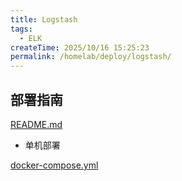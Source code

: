 ```yaml
---
title: Logstash
tags:
  - ELK
createTime: 2025/10/16 15:25:23
permalink: /homelab/deploy/logstash/
---
```


## 部署指南

[README.md](https://github.com/bitnami/containers/blob/main/bitnami/logstash/README.md)

- 单机部署

[docker-compose.yml](https://github.com/bitnami/containers/blob/main/bitnami/logstash/docker-compose.yml)
